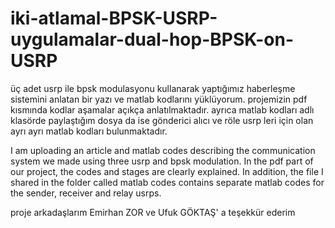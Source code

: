 # iki-atlamal-BPSK-USRP-uygulamalar-dual-hop-BPSK-on-USRP
üç adet usrp ile bpsk modulasyonu kullanarak yaptığımız haberleşme sistemini anlatan bir yazı ve matlab kodlarını yüklüyorum. projemizin pdf kısmında kodlar aşamalar açıkça anlatılmaktadır.
ayrıca matlab kodları adlı klasörde paylaştığım dosya da ise gönderici alıcı ve röle usrp leri için olan ayrı ayrı matlab kodları bulunmaktadır. 

I am uploading an article and matlab codes describing the communication system we made using three usrp and bpsk modulation. In the pdf part of our project, the codes and stages are clearly explained.
In addition, the file I shared in the folder called matlab codes contains separate matlab codes for the sender, receiver and relay usrps.

proje arkadaşlarım Emirhan ZOR ve Ufuk GÖKTAŞ' a teşekkür ederim
